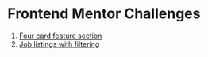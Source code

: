 # Frontend Mentor Challenges

1. [Four card feature section](https://github.com/edburtnieks/frontend-mentor/tree/four-card-feature-section)
2. [Job listings with filtering](https://github.com/edburtnieks/frontend-mentor/tree/job-listings-with-filtering)
